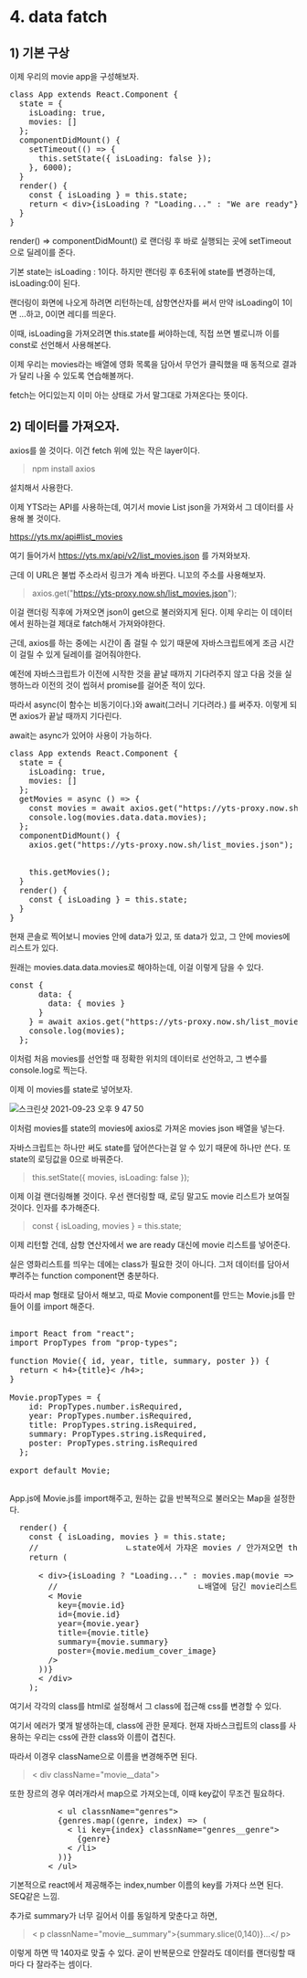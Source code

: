 
# 4. data fatch
## 1) 기본 구상

이제 우리의 movie app을 구성해보자.

<pre>
class App extends React.Component {
  state = {
    isLoading: true,
    movies: []
  };
  componentDidMount() {
    setTimeout(() => {
      this.setState({ isLoading: false });
    }, 6000);
  }
  render() {
    const { isLoading } = this.state;
    return < div>{isLoading ? "Loading..." : "We are ready"}< /div>;
  }
}
</pre>
render() => componentDidMount() 로 랜더링 후 바로 실행되는 곳에 setTimeout으로 딜레이를 준다.

기본 state는 isLoading : 1이다. 하지만 랜더링 후 6초뒤에 state를 변경하는데, isLoading:0이 된다.

랜더링이 화면에 나오게 하려면 리턴하는데, 삼항연산자를 써서 만약 isLoading이 1이면 ...하고, 0이면 레디를 띄운다.

이때, isLoading을 가져오려면 this.state를 써야하는데, 직접 쓰면 별로니까 이를 const로 선언해서 사용해본다.

이제 우리는 movies라는 배열에 영화 목록을 담아서 무언가 클릭했을 때 동적으로 결과가 달리 나올 수 있도록 연습해볼꺼다.

fetch는 어디있는지 이미 아는 상태로 가서 말그대로 가져온다는 뜻이다.


## 2) 데이터를 가져오자.

axios를 쓸 것이다. 이건 fetch 위에 있는 작은 layer이다.

> npm install axios

설치해서 사용한다.

이제 YTS라는 API를 사용하는데, 여기서 movie List json을 가져와서 그 데이터를 사용해 볼 것이다.

https://yts.mx/api#list_movies

여기 들어가서 https://yts.mx/api/v2/list_movies.json 를 가져와보자.

근데 이 URL은 불법 주소라서 링크가 계속 바뀐다. 니꼬의 주소를 사용해보자.

> axios.get("https://yts-proxy.now.sh/list_movies.json");

이걸 랜더링 직후에 가져오면 json이 get으로 불러와지게 된다. 이제 우리는 이 데이터에서 원하는걸 제대로 fatch해서 가져와야한다.

근데, axios를 하는 중에는 시간이 좀 걸릴 수 있기 때문에 자바스크립트에게 조금 시간이 걸릴 수 있게 딜레이를 걸어줘야한다.

예전에 자바스크립트가 이전에 시작한 것을 끝날 때까지 기다려주지 않고 다음 것을 실행하느라 이전의 것이 씹혀서 promise를 걸어준 적이 있다.

따라서 async(이 함수는 비동기이다.)와 await(그러니 기다려라.) 를 써주자. 이렇게 되면 axios가 끝날 때까지 기다린다.

await는 async가 있어야 사용이 가능하다.

<pre>
class App extends React.Component {
  state = {
    isLoading: true,
    movies: []
  };
  getMovies = async () => {
    const movies = await axios.get("https://yts-proxy.now.sh/list_movies.json");
    console.log(movies.data.data.movies);
  };
  componentDidMount() {
    axios.get("https://yts-proxy.now.sh/list_movies.json");


    this.getMovies();
  }
  render() {
    const { isLoading } = this.state;
  }
}
</pre>

현재 콘솔로 찍어보니 movies 안에 data가 있고, 또 data가 있고, 그 안에 movies에 리스트가 있다.

원래는 movies.data.data.movies로 해야하는데, 이걸 이렇게 담을 수 있다.

<pre>
const {
      data: {
        data: { movies }
      }
    } = await axios.get("https://yts-proxy.now.sh/list_movies.json");
    console.log(movies);
  };
</pre>

이처럼 처음 movies를 선언할 때 정확한 위치의 데이터로 선언하고, 그 변수를 console.log로 찍는다.


이제 이 movies를 state로 넣어보자.

![스크린샷 2021-09-23 오후 9 47 50](https://user-images.githubusercontent.com/75053256/134509295-08b4d769-794f-483b-ba00-ba52dc73ed91.png)

이처럼 movies를 state의 movies에 axios로 가져온 movies json 배열을 넣는다.

자바스크립트는 하나만 써도 state를 덮어쓴다는걸 알 수 있기 때문에 하나만 쓴다. 또 state의 로딩값을 0으로 바꿔준다.

> this.setState({ movies, isLoading: false });

이제 이걸 랜더링해볼 것이다. 우선 랜더링할 때, 로딩 말고도 movie 리스트가 보여질 것이다. 인자를 추가해준다.

> const { isLoading, movies } = this.state;

이제 리턴할 건데, 삼항 연산자에서 we are ready 대신에 movie 리스트를 넣어준다.

실은 영화리스트를 띄우는 데에는 class가 필요한 것이 아니다. 그저 데이터를 담아서 뿌려주는 function component면 충분하다.

따라서 map 형태로 담아서 해보고, 따로 Movie component를 만드는 Movie.js를 만들어 이를 import 해준다.

<pre>

import React from "react";
import PropTypes from "prop-types";

function Movie({ id, year, title, summary, poster }) {
  return < h4>{title}< /h4>;
}

Movie.propTypes = {
    id: PropTypes.number.isRequired,
    year: PropTypes.number.isRequired,
    title: PropTypes.string.isRequired,
    summary: PropTypes.string.isRequired,
    poster: PropTypes.string.isRequired
  };
  
export default Movie;

</pre>

App.js에 Movie.js를 import해주고, 원하는 값을 반복적으로 불러오는 Map을 설정한다.

<pre>
  render() {
    const { isLoading, movies } = this.state;
    //                  ㄴstate에서 가쟈온 movies / 안가져오면 this.movies.state.movies로 가져와야함
    return (

      < div>{isLoading ? "Loading..." : movies.map(movie => (
        //                             ㄴ배열에 담긴 movie리스트
        < Movie
          key={movie.id}
          id={movie.id}
          year={movie.year}
          title={movie.title}
          summary={movie.summary}
          poster={movie.medium_cover_image}
        />
      ))}
      < /div>
    );
</pre>

여기서 각각의 class를 html로 설정해서 그 class에 접근해 css를 변경할 수 있다.

여기서 에러가 몇개 발생하는데, class에 관한 문제다.
현재 자바스크립트의 class를 사용하는 우리는 css에 관한 class와 이름이 겹친다.

따라서 이경우 className으로 이름을 변경해주면 된다.

> < div className="movie__data">

또한 장르의 경우 여러개라서 map으로 가져오는데, 이때 key값이 무조건 필요하다.

<pre>
          < ul classnName="genres">
          {genres.map((genre, index) => (
            < li key={index} classnName="genres__genre">
              {genre}
            < /li>
          ))}
        < /ul>
</pre>

기본적으로 react에서 제공해주는 index,number 이름의 key를 가져다 쓰면 된다. SEQ같은 느낌.

추가로 summary가 너무 길어서 이를 동일하게 맞춘다고 하면,

> < p classnName="movie__summary">{summary.slice(0,140)}...</ p>

이렇게 하면 딱 140자로 맞출 수 있다. 굳이 반복문으로 안잘라도 데이터를 랜더링할 때마다 다 잘라주는 셈이다.



<!-- 2021.09.23~4-->
 